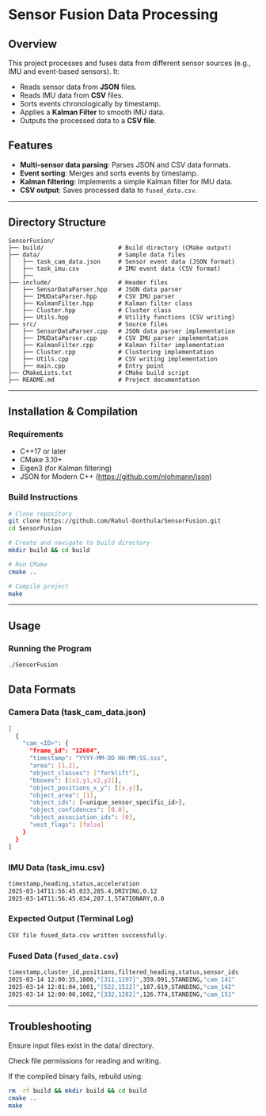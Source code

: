 # Sensor Fusion Data Processing

## Overview
This project processes and fuses data from different sensor sources (e.g., IMU and event-based sensors). It:
- Reads sensor data from **JSON** files.
- Reads IMU data from **CSV** files.
- Sorts events chronologically by timestamp.
- Applies a **Kalman Filter** to smooth IMU data.
- Outputs the processed data to a **CSV file**.

## Features
- **Multi-sensor data parsing**: Parses JSON and CSV data formats.
- **Event sorting**: Merges and sorts events by timestamp.
- **Kalman filtering**: Implements a simple Kalman filter for IMU data.
- **CSV output**: Saves processed data to `fused_data.csv`.

---

## Directory Structure
```
SensorFusion/
├── build/                     # Build directory (CMake output)
├── data/                      # Sample data files
│   ├── task_cam_data.json     # Sensor event data (JSON format)
│   ├── task_imu.csv           # IMU event data (CSV format)
│   ├── 
├── include/                   # Header files
│   ├── SensorDataParser.hpp   # JSON data parser
│   ├── IMUDataParser.hpp      # CSV IMU parser
│   ├── KalmanFilter.hpp       # Kalman filter class
│   ├── Cluster.hpp            # Cluster class
│   ├── Utils.hpp              # Utility functions (CSV writing)
├── src/                       # Source files
│   ├── SensorDataParser.cpp   # JSON data parser implementation
│   ├── IMUDataParser.cpp      # CSV IMU parser implementation
│   ├── KalmanFilter.cpp       # Kalman filter implementation
│   ├── Cluster.cpp            # Clustering implementation
│   ├── Utils.cpp              # CSV writing implementation
│   ├── main.cpp               # Entry point
├── CMakeLists.txt             # CMake build script
├── README.md                  # Project documentation
```

---

## Installation & Compilation
### **Requirements**
- C++17 or later
- CMake 3.10+
- Eigen3 (for Kalman filtering)
- JSON for Modern C++ (https://github.com/nlohmann/json)

### **Build Instructions**
```sh
# Clone repository
git clone https://github.com/Rahul-Donthula/SensorFusion.git
cd SensorFusion

# Create and navigate to build directory
mkdir build && cd build

# Run CMake
cmake ..

# Compile project
make
```

---

## Usage
### **Running the Program**
```sh
./SensorFusion
```

## Data Formats

### **Camera Data (task_cam_data.json)**
```sh
[
  {
    "cam_<ID>": {
      "frame_id": "12604",
      "timestamp": "YYYY-MM-DD HH:MM:SS.sss",
      "area": [1,2],
      "object_classes": ["forklift"],
      "bboxes": [[x1,y1,x2,y2]],
      "object_positions_x_y": [[x,y]],
      "object_area": [1],
      "object_ids": [<unique_sensor_specific_id>],
      "object_confidences": [0.0],
      "object_association_ids": [0],
      "vest_flags": [false]
    }
  }
]
```
### **IMU Data (task_imu.csv)**
```sh
timestamp,heading,status,acceleration
2025-03-14T11:56:45.033,285.4,DRIVING,0.12
2025-03-14T11:56:45.034,287.1,STATIONARY,0.0
```


### **Expected Output (Terminal Log)**
```sh
CSV file fused_data.csv written successfully.
```

### **Fused Data (`fused_data.csv`)**
```sh
timestamp,cluster_id,positions,filtered_heading,status,sensor_ids
2025-03-14 12:00:35,1000,"[311,1197]",359.091,STANDING,"cam_141"
2025-03-14 12:01:04,1001,"[522,1522]",187.619,STANDING,"cam_142"
2025-03-14 12:00:00,1002,"[332,1282]",126.774,STANDING,"cam_151"
```

---
## Troubleshooting

Ensure input files exist in the data/ directory.

Check file permissions for reading and writing.

If the compiled binary fails, rebuild using:
```sh
rm -rf build && mkdir build && cd build
cmake ..
make
```



